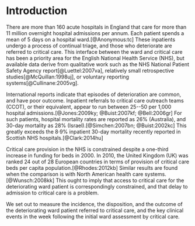 # Introduction

There are more than 160 acute hospitals in England that care for more than 11 million overnight hospital admissions per annum. Each patient spends a mean of 5 days on a hospital ward.[@Anonymous:tc] These inpatients undergo a process of continual triage, and those who deteriorate are referred to critical care. This interface between the ward and critical care has been a priority area for the English National Health Service (NHS), but available data derive from qualitative work such as the NHS National Patient Safety Agency report[@Luettel:2007va], relatively small retrospective studies[@McQuillan:1998uj], or voluntary reporting systems[@Cullinane:2005vg]. 

International reports indicate that episodes of deterioration are common, and have poor outcome. Inpatient referrals to critical care outreach teams (CCOT), or their equivalent, appear to run between 25--50 per 1,000 hospital admissions.[@Jones:2009ky; @Buist:2007kf; @Bell:2006gr] For such patients, hospital mortality rates are reported as 26% (Australia), and 30-day mortality as 28% (Israel).[@Simchen:2007bn; @Buist:2002kc] This greatly exceeds the 8·9% inpatient 30-day mortality recently reported in Scottish NHS hospitals.[@Clark:2014hu] 

Critical care provision in the NHS is constrained despite a one-third increase in funding for beds in 2000. In 2010, the United Kingdom (UK) was ranked 24 out of 28 European countries in terms of provision of critical care beds per capita population.[@Rhodes:2012kb] Similar results are found when the comparison is with North American health care systems.[@Wunsch:2008kk] This ought to imply that access to critical care for the deteriorating ward patient is correspondingly constrained, and that delay to admission to critical care is a problem. 

We set out to measure the incidence, the disposition, and the outcome of the deteriorating ward patient referred to critical care, and the key clinical events in the week following the initial ward assessment by critical care.